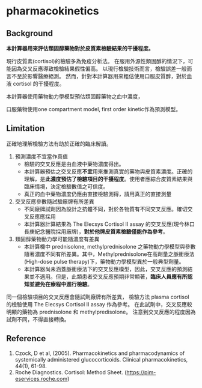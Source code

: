 # pharmacokinetics
## Background
**本計算器用來評估類固醇藥物對於皮質素檢驗結果的干擾程度。**

現行皮質素(cortisol)的檢驗多為免疫分析法。
在服用外源性類固醇的情況下，可能因為交叉反應導致檢驗結果假性偏高。
以現行檢驗技術而言，檢驗誤差一般而言不至於影響醫療絕測。
然而，針對本計算器用來粗估使用口服皮質醇，對於血液 cortisol 的干擾程度。

本計算器使用藥物動力學模型預估類固醇藥物之血中濃度，

口服藥物使用one compartment model, first order kinetic作為預測模型。

## Limitation
正確地理解檢驗方法有助於正確的臨床解讀。

 1. 預測濃度不宜當作真值
    - 檢驗的交叉反應是由血液中藥物濃度得出。
    - 本計算器預估之交叉反應**不宜**用來推測真實的藥物與皮質素濃度。正確的理解，是**此濃度預估了檢驗項目的干擾程度**。使用者應綜合皮質素結果與臨床情境，決定檢驗數值之可信度。
    - 真正的血中藥物濃度仍應由直接檢驗測得，請用真正的直接測量
 2. 交叉反應參數隨試驗廠牌有所差異
    - 不同廠牌試劑因為設計之抗體不同，對於各物質有不同交叉反應。確切交叉反應應採用
    - 本計算器計算結果為 The Elecsys Cortisol II assay 的交叉反應(現今林口長庚紀念醫院採用廠牌)，**對於他牌皮質素檢驗僅能作為參考**。
 3. 類固醇藥物動力學可能隨濃度有差異
    - 本計算機中 prednisolone, methylprednisolone 之藥物動力學模型與參數隨著濃度不同有所差異。其中，Methylprednisolone在高劑量之脈衝療法(High-dose pulse therapy)下，藥物動力學模型異於一般典型劑量。
    - 本計算器尚未涵蓋脈衝療法下的交叉反應模型，因此，交叉反應的預測結果並不適用。但是，此類患者交叉反應預期非常顯著，**臨床人員應有所認知並避免在療程中進行檢驗**。

同一個檢驗項目的交叉反應會隨試劑廠牌有所差異，
檢驗方法
plasma cortisol 的檢驗使用 The Elecsys Cortisol II assay 作為參考。
在此試劑中，交叉反應較明顯的藥物為 prednisolone 和 methylpredisolone。
注意到交叉反應的程度因為試劑不同，不得直接轉換。

## Reference
 1. Czock, D et al, (2005). Pharmacokinetics and pharmacodynamics of systemically administered glucocorticoids. Clinical pharmacokinetics, 44(1), 61-98.
 2. Roche Diagnostics. Cortisol: Method Sheet. (https://pim-eservices.roche.com)

